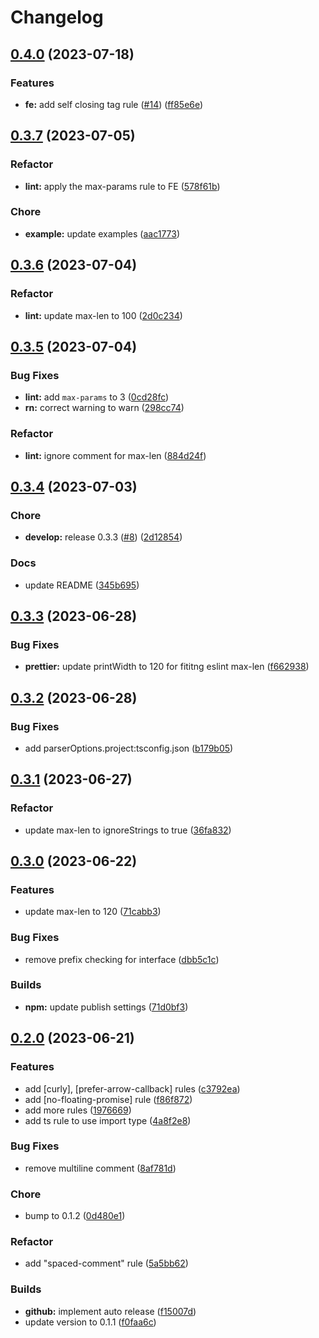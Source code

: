 # Changelog

## [0.4.0](https://github.com/monymony-public/monymony-eslint-config/compare/v0.3.7...v0.4.0) (2023-07-18)


### Features

* **fe:** add self closing tag rule ([#14](https://github.com/monymony-public/monymony-eslint-config/issues/14)) ([ff85e6e](https://github.com/monymony-public/monymony-eslint-config/commit/ff85e6e30e3214e54cf5387eb409da7090eb27ca))

## [0.3.7](https://github.com/monymony-public/monymony-eslint-config/compare/v0.3.6...v0.3.7) (2023-07-05)


### Refactor

* **lint:** apply the max-params rule to FE ([578f61b](https://github.com/monymony-public/monymony-eslint-config/commit/578f61bd6430ed2bc0e9d7ed88905d08517e448d))


### Chore

* **example:** update examples ([aac1773](https://github.com/monymony-public/monymony-eslint-config/commit/aac177379ea6f6acf61d25b37a079baece865911))

## [0.3.6](https://github.com/monymony-public/monymony-eslint-config/compare/v0.3.5...v0.3.6) (2023-07-04)


### Refactor

* **lint:** update max-len to 100 ([2d0c234](https://github.com/monymony-public/monymony-eslint-config/commit/2d0c234f21f11040bc61cb52a9227bbe04d4883f))

## [0.3.5](https://github.com/monymony-public/monymony-eslint-config/compare/v0.3.4...v0.3.5) (2023-07-04)


### Bug Fixes

* **lint:** add `max-params` to 3 ([0cd28fc](https://github.com/monymony-public/monymony-eslint-config/commit/0cd28fc00cd2d4d9a337b2d1a834833d14f446b1))
* **rn:** correct warning to warn ([298cc74](https://github.com/monymony-public/monymony-eslint-config/commit/298cc747eb8b9520dd811894b4f423507867452e))


### Refactor

* **lint:** ignore comment for max-len ([884d24f](https://github.com/monymony-public/monymony-eslint-config/commit/884d24f7facd48a89528ed4a351edcca1b57bf86))

## [0.3.4](https://github.com/monymony-public/monymony-eslint-config/compare/v0.3.3...v0.3.4) (2023-07-03)


### Chore

* **develop:** release 0.3.3 ([#8](https://github.com/monymony-public/monymony-eslint-config/issues/8)) ([2d12854](https://github.com/monymony-public/monymony-eslint-config/commit/2d1285431fba9e9f1944b054a24ce6340a6eb4d3))


### Docs

* update README ([345b695](https://github.com/monymony-public/monymony-eslint-config/commit/345b69593f701ac360caf773856d04e14d344f2b))

## [0.3.3](https://github.com/monymony-public/monymony-eslint-config/compare/v0.3.2...v0.3.3) (2023-06-28)


### Bug Fixes

* **prettier:** update printWidth to 120 for fititng eslint max-len ([f662938](https://github.com/monymony-public/monymony-eslint-config/commit/f66293896035b1e64b77a3e40c24988afcc9e425))

## [0.3.2](https://github.com/monymony-public/monymony-eslint-config/compare/v0.3.1...v0.3.2) (2023-06-28)


### Bug Fixes

* add parserOptions.project:tsconfig.json ([b179b05](https://github.com/monymony-public/monymony-eslint-config/commit/b179b05a6234fe6d0f3c2793e8eefdfe1c69273f))

## [0.3.1](https://github.com/monymony-public/monymony-eslint-config/compare/v0.3.0...v0.3.1) (2023-06-27)


### Refactor

* update max-len to ignoreStrings to true ([36fa832](https://github.com/monymony-public/monymony-eslint-config/commit/36fa83290ad5863b75a88e4a68fe7ccbc1208075))

## [0.3.0](https://github.com/monymony-public/monymony-eslint-config/compare/v0.2.0...v0.3.0) (2023-06-22)


### Features

* update max-len to 120 ([71cabb3](https://github.com/monymony-public/monymony-eslint-config/commit/71cabb34e1ddabc0fe5c251a226cafc3206372a8))


### Bug Fixes

* remove prefix checking for interface ([dbb5c1c](https://github.com/monymony-public/monymony-eslint-config/commit/dbb5c1cac0512441dc2fdd03a3729fbf8db34750))


### Builds

* **npm:** update publish settings ([71d0bf3](https://github.com/monymony-public/monymony-eslint-config/commit/71d0bf3a24a31fa3cdb91a17f9b5457f6bea5910))

## [0.2.0](https://github.com/monymony-public/monymony-eslint-config/compare/v0.1.1...v0.2.0) (2023-06-21)


### Features

* add [curly], [prefer-arrow-callback] rules ([c3792ea](https://github.com/monymony-public/monymony-eslint-config/commit/c3792eadbc4f6344ce0120fc622515f2b5a89a9c))
* add [no-floating-promise] rule ([f86f872](https://github.com/monymony-public/monymony-eslint-config/commit/f86f87282d59578721158d1e3ccd2d159f79d90d))
* add more rules ([1976669](https://github.com/monymony-public/monymony-eslint-config/commit/19766695dfa23fe34c743ae64a84b3a3c6f5bf15))
* add ts rule to use import type ([4a8f2e8](https://github.com/monymony-public/monymony-eslint-config/commit/4a8f2e88afca9e8b2941fd7f9c34a050553235c6))


### Bug Fixes

* remove multiline comment ([8af781d](https://github.com/monymony-public/monymony-eslint-config/commit/8af781d2d1067c2555a222be5e9b0290882ac784))


### Chore

* bump to 0.1.2 ([0d480e1](https://github.com/monymony-public/monymony-eslint-config/commit/0d480e18b10fda6582eeb14cfb4dcf8fc7b69639))


### Refactor

* add "spaced-comment" rule ([5a5bb62](https://github.com/monymony-public/monymony-eslint-config/commit/5a5bb624c81711608c25a0c4e404b1cdb67d3703))


### Builds

* **github:** implement auto release ([f15007d](https://github.com/monymony-public/monymony-eslint-config/commit/f15007da93660b9be8d672077a2fa18cff18809f))
* update version to 0.1.1 ([f0faa6c](https://github.com/monymony-public/monymony-eslint-config/commit/f0faa6c2846f62a58e03b693421ba218047511af))
